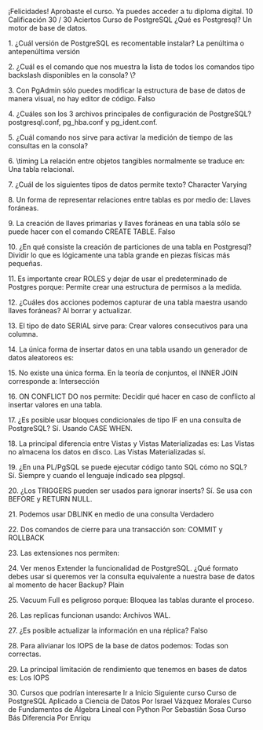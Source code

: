 ¡Felicidades!
Aprobaste el curso. Ya puedes acceder a tu diploma digital.
10
Calificación
30 / 30
Aciertos
Curso de PostgreSQL
¿Qué es Postgresql?
Un motor de base de datos.

1\.
¿Cuál versión de PostgreSQL es recomentable instalar?
La penúltima o antepenúltima versión

2\.
¿Cuál es el comando que nos muestra la lista de todos los comandos tipo backslash
disponibles en la consola?
\\?

3\.
Con PgAdmin sólo puedes modificar la estructura de base de datos de manera visual, no hay
editor de código.
Falso

4\.
¿Cuáles son los 3 archivos principales de configuración de PostgreSQL?
postgresql.conf, pg\_hba.conf y pg\_ident.conf.

5\.
¿Cuál comando nos sirve para activar la medición de tiempo de las consultas en la consola?

6\.
\\timing
La relación entre objetos tangibles normalmente se traduce en:
Una tabla relacional.

7\.
¿Cuál de los siguientes tipos de datos permite texto?
Character Varying

8\.
Un forma de representar relaciones entre tablas es por medio de:
Llaves foráneas.

9\.
La creación de llaves primarias y llaves foráneas en una tabla sólo se puede hacer con el
comando CREATE TABLE.
Falso

10\.
¿En qué consiste la creación de particiones de una tabla en Postgresql?
Dividir lo que es lógicamente una tabla grande en piezas físicas más pequeñas.

11\.
Es importante crear ROLES y dejar de usar el predeterminado de Postgres porque:
Permite crear una estructura de permisos a la medida.

12\.
¿Cuáles dos acciones podemos capturar de una tabla maestra usando llaves foráneas?
Al borrar y actualizar.

13\.
El tipo de dato SERIAL sirve para:
Crear valores consecutivos para una columna.

14\.
La única forma de insertar datos en una tabla usando un generador de datos aleatoreos es:

15\.
No existe una única forma.
En la teoría de conjuntos, el INNER JOIN corresponde a:
Intersección

16\.
ON CONFLICT DO nos permite:
Decidir qué hacer en caso de conflicto al insertar valores en una tabla.

17\.
¿Es posible usar bloques condicionales de tipo IF en una consulta de PostgreSQL?
Sí. Usando CASE WHEN.

18\.
La principal diferencia entre Vistas y Vistas Materializadas es:
Las Vistas no almacena los datos en disco. Las Vistas Materializadas sí.

19\.
¿En una PL/PgSQL se puede ejecutar código tanto SQL cómo no SQL?
Sí. Siempre y cuando el lenguaje indicado sea plpgsql.

20\.
¿Los TRIGGERS pueden ser usados para ignorar inserts?
Sí. Se usa con BEFORE y RETURN NULL.

21\.
Podemos usar DBLINK en medio de una consulta
Verdadero

22\.
Dos comandos de cierre para una transacción son:
COMMIT y ROLLBACK

23\.
Las extensiones nos permiten:

24\.
Ver menos
Extender la funcionalidad de PostgreSQL.
¿Qué formato debes usar si queremos ver la consulta equivalente a nuestra base de datos al
momento de hacer Backup?
Plain

25\.
Vacuum Full es peligroso porque:
Bloquea las tablas durante el proceso.

26\.
Las replicas funcionan usando:
Archivos WAL.

27\.
¿Es posible actualizar la información en una réplica?
Falso

28\.
Para alivianar los IOPS de la base de datos podemos:
Todas son correctas.

29\.
La principal limitación de rendimiento que tenemos en bases de datos es:
Los IOPS

30\.
Cursos que podrían interesarte
Ir a Inicio
Siguiente curso
Curso de PostgreSQL Aplicado a
Ciencia de Datos
Por Israel Vázquez Morales
Curso de Fundamentos de
Álgebra Lineal con Python
Por Sebastián Sosa
Curso Bás
Diferencia
Por Enriqu
